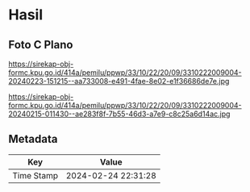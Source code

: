 # Hasil

## Foto C Plano

https://sirekap-obj-formc.kpu.go.id/414a/pemilu/ppwp/33/10/22/20/09/3310222009004-20240223-151215--aa733008-e491-4fae-8e02-e1f36686de7e.jpg

https://sirekap-obj-formc.kpu.go.id/414a/pemilu/ppwp/33/10/22/20/09/3310222009004-20240215-011430--ae283f8f-7b55-46d3-a7e9-c8c25a6d14ac.jpg


## Metadata

| Key        | Value               |
| ---------- | ------------------- |
| Time Stamp | 2024-02-24 22:31:28 |




